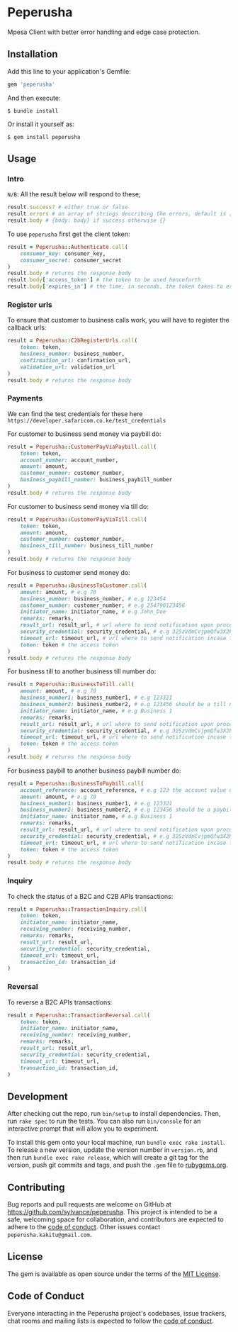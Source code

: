 # Peperusha

Mpesa Client with better error handling and edge case protection.

## Installation

Add this line to your application's Gemfile:

```ruby
gem 'peperusha'
```

And then execute:

    $ bundle install

Or install it yourself as:

    $ gem install peperusha

## Usage
### Intro
`N/B`: All the result below will respond to these;
```ruby
result.success? # either true or false
result.errors # an array of strings describing the errors, default is []
result.body # {body: body} if success otherwise {} 
```

To use `peperusha` first get the client token:
```ruby
result = Peperusha::Authenticate.call(
    consumer_key: consumer_key,
    consumer_secret: consumer_secret
)
result.body # returns the response body
result.body['access_token'] # the token to be used henceforth
result.body['expires_in'] # the time, in seconds, the token takes to expire
```

### Register urls
To ensure that customer to business calls work, you will have to register the callback urls:
```ruby
result = Peperusha::C2bRegisterUrls.call(
    token: token,
    business_number: business_number,
    confirmation_url: confirmation_url,
    validation_url: validation_url
)
result.body # returns the response body
```

### Payments
We can find the test credentials for these here `https://developer.safaricom.co.ke/test_credentials`

For customer to business send money via paybill do:
```ruby
result = Peperusha::CustomerPayViaPaybill.call(
    token: token,
    account_number: account_number,
    amount: amount,
    customer_number: customer_number,
    business_paybill_number: business_paybill_number
)
result.body # returns the response body
```

For customer to business send money via till do:
```ruby
result = Peperusha::CustomerPayViaTill.call(
    token: token,
    amount: amount,
    customer_number: customer_number,
    business_till_number: business_till_number
)
result.body # returns the response body
```

For business to customer send money do:
```ruby
result = Peperusha::BusinessToCustomer.call(
    amount: amount, # e.g 70
    business_number: business_number, # e.g 123454
    customer_number: customer_number, # e.g 254790123456
    initiator_name: initiator_name, # e.g John_Doe
    remarks: remarks,
    result_url: result_url, # url where to send notification upon processing of the payment request. 
    security_credential: security_credential, # e.g 32SzVdmCvjpmQfw3X2RK8UAv7xuhh304dXxFC5+3lslkk2TDJY/Lh6ESVwtqMxJzF7qA==
    timeout_url: timeout_url, # url where to send notification incase the payment request is timed out while awaiting processing in the queue.
    token: token # the access token
)
result.body # returns the response body
```

For business till to another business till number do:
```ruby
result = Peperusha::BusinessToTill.call(
    amount: amount, # e.g 70
    business_number1: business_number1, # e.g 123321
    business_number2: business_number2, # e.g 123456 should be a till number receiving the funds
    initiator_name: initiator_name, # e.g Business 1
    remarks: remarks,
    result_url: result_url, # url where to send notification upon processing of the payment request. 
    security_credential: security_credential, # e.g 32SzVdmCvjpmQfw3X2RK8UAv7xuhh304dXxFC5+3lslkk2TDJY/Lh6ESVwtqMxJzF7qA==
    timeout_url: timeout_url, # url where to send notification incase the payment request is timed out while awaiting processing in the queue.
    token: token # the access token
)
result.body # returns the response body
```

For business paybill to another business paybill number do:
```ruby
result = Peperusha::BusinessToPaybill.call(
    account_reference: account_reference, # e.g 123 the account value under the paybill
    amount: amount, # e.g 70
    business_number1: business_number1, # e.g 123321
    business_number2: business_number2, # e.g 123456 should be a paybill number receiving the funds
    initiator_name: initiator_name, # e.g Business 1
    remarks: remarks,
    result_url: result_url, # url where to send notification upon processing of the payment request. 
    security_credential: security_credential, # e.g 32SzVdmCvjpmQfw3X2RK8UAv7xuhh304dXxFC5+3lslkk2TDJY/Lh6ESVwtqMxJzF7qA==
    timeout_url: timeout_url, # url where to send notification incase the payment request is timed out while awaiting processing in the queue.
    token: token # the access token
)
result.body # returns the response body
```

### Inquiry
To check the status of a B2C and C2B APIs transactions:
```ruby
result = Peperusha::TransactionInquiry.call(
    token: token,
    initiator_name: initiator_name,
    receiving_number: receiving_number,
    remarks: remarks,
    result_url: result_url,
    security_credential: security_credential,
    timeout_url: timeout_url,
    transaction_id: transaction_id
)
```

### Reversal
To reverse a B2C APIs transactions:
```ruby
result = Peperusha::TransactionReversal.call(
    token: token,
    initiator_name: initiator_name,
    receiving_number: receiving_number,
    remarks: remarks,
    result_url: result_url,
    security_credential: security_credential,
    timeout_url: timeout_url,
    transaction_id: transaction_id,
)
```

## Development

After checking out the repo, run `bin/setup` to install dependencies. Then, run `rake spec` to run the tests. You can also run `bin/console` for an interactive prompt that will allow you to experiment.

To install this gem onto your local machine, run `bundle exec rake install`. To release a new version, update the version number in `version.rb`, and then run `bundle exec rake release`, which will create a git tag for the version, push git commits and tags, and push the `.gem` file to [rubygems.org](https://rubygems.org).

## Contributing

Bug reports and pull requests are welcome on GitHub at https://github.com/sylvance/peperusha. This project is intended to be a safe, welcoming space for collaboration, and contributors are expected to adhere to the [code of conduct](https://github.com/sylvance/peperusha/blob/master/CODE_OF_CONDUCT.md). Other issues contact `peperusha.kakitu@gmail.com`.


## License

The gem is available as open source under the terms of the [MIT License](https://opensource.org/licenses/MIT).

## Code of Conduct

Everyone interacting in the Peperusha project's codebases, issue trackers, chat rooms and mailing lists is expected to follow the [code of conduct](https://github.com/sylvance/peperusha/blob/master/CODE_OF_CONDUCT.md).
